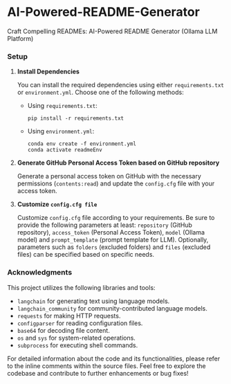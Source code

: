 # AI-Powered-README-Generator
 Craft Compelling READMEs: AI-Powered README Generator (Ollama LLM Platform)


### Setup

1. **Install Dependencies**

   You can install the required dependencies using either `requirements.txt` or `environment.yml`. Choose one of the following methods:

   - Using `requirements.txt`:
     ```
     pip install -r requirements.txt
     ```

   - Using `environment.yml`:
     ```
     conda env create -f environment.yml
     conda activate readmeEnv
     ```
2. **Generate GitHub Personal Access Token based on GitHub repository**

    Generate a personal access token on GitHub with the necessary permissions (`contents:read`) and update the `config.cfg` file with your access token.

3. **Customize `config.cfg file`**

    Customize  `config.cfg` file according to your requirements. Be sure to provide the following parameters at least: `repository` (GitHub repository), `access_token` (Personal Access Token), `model` (Ollama model) and `prompt_template` (prompt template for LLM). Optionally, parameters such as `folders` (excluded folders) and `files` (excluded files) can be specified based on specific needs.

### Acknowledgments

This project utilizes the following libraries and tools:

- `langchain` for generating text using language models.
- `langchain_community` for community-contributed language models.
- `requests` for making HTTP requests.
- `configparser` for reading configuration files.
- `base64` for decoding file content.
- `os` and `sys` for system-related operations.
- `subprocess` for executing shell commands.

For detailed information about the code and its functionalities, please refer to the inline comments within the source files. Feel free to explore the codebase and contribute to further enhancements or bug fixes!
